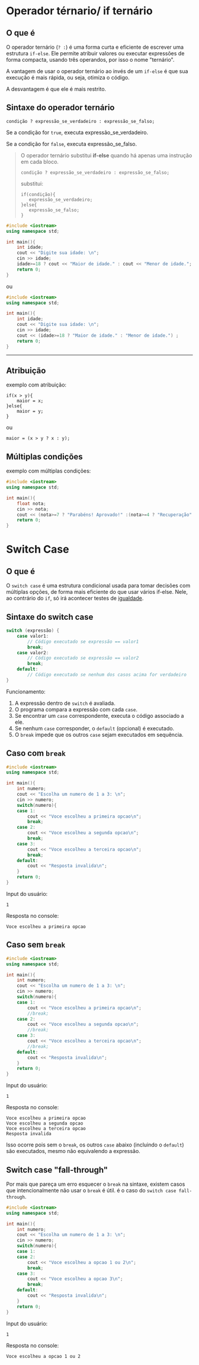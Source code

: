 # Operador térnario/ if ternário
## O que é
O operador ternário (`? :`) é uma forma curta e eficiente de escrever uma estrutura `if-else`. Ele permite atribuir valores ou executar expressões de forma compacta, usando três operandos, por isso o nome "ternário".

A vantagem de usar o operador ternário ao invés de um `if-else` é que sua execução é mais rápida, ou seja, otimiza o código.

A desvantagem é que ele é mais restrito.
## Sintaxe do operador ternário
```
condição ? expressão_se_verdadeiro : expressão_se_falso;
```
Se a condição for `true`, executa expressão_se_verdadeiro.

Se a condição for `false`, executa expressão_se_falso.

>O operador ternário substitui **if-else** quando há apenas uma instrução em cada bloco.
>```
>condição ? expressão_se_verdadeiro : expressão_se_falso;
>```
>substitui:
>```
>if(condição){
>    expressão_se_verdadeiro;
>}else{
>    expressão_se_falso;
>}
>```
```cpp
#include <iostream>
using namespace std;

int main(){
    int idade;
    cout << "Digite sua idade: \n";
    cin >> idade;
    idade>=18 ? cout << "Maior de idade." : cout << "Menor de idade.";
    return 0;
}
```
ou
```cpp
#include <iostream>
using namespace std;

int main(){
    int idade;
    cout << "Digite sua idade: \n";
    cin >> idade;
    cout << (idade>=18 ? "Maior de idade." : "Menor de idade.") ;
    return 0;
}
```
---
## Atribuição
exemplo com atribuição:
```
if(x > y){
    maior = x;
}else{
    maior = y;
}
```
ou
```
maior = (x > y ? x : y);
```
## Múltiplas condições
exemplo com múltiplas condições:
```cpp
#include <iostream>
using namespace std;

int main(){
    float nota;
    cin >> nota;
    cout << (nota>=7 ? "Parabéns! Aprovado!" :(nota>=4 ? "Recuperação" : "Reprovado"));
    return 0;
}
```
# Switch Case
## O que é
O `switch case` é uma estrutura condicional usada para tomar decisões com múltiplas opções, de forma mais eficiente do que usar vários if-else. Nele, ao contrário do `if`, só irá acontecer testes de <ins>igualdade</ins>.
## Sintaxe do switch case
```cpp
switch (expressão) {
    case valor1:
        // Código executado se expressão == valor1
        break;
    case valor2:
        // Código executado se expressão == valor2
        break;
    default:
        // Código executado se nenhum dos casos acima for verdadeiro
}
```
Funcionamento:
1. A expressão dentro de `switch` é avaliada.
2. O programa compara a expressão com cada `case`.
3. Se encontrar um `case` correspondente, executa o código associado a ele.
4. Se nenhum `case` corresponder, o `default` (opcional) é executado.
5. O `break` impede que os outros `case` sejam executados em sequência.

## Caso com `break`
```cpp
#include <iostream>
using namespace std;

int main(){
    int numero;
    cout << "Escolha um numero de 1 a 3: \n";
    cin >> numero;
    switch(numero){
    case 1:
        cout << "Voce escolheu a primeira opcao\n";
        break;
    case 2:
        cout << "Voce escolheu a segunda opcao\n";
        break;
    case 3:
        cout << "Voce escolheu a terceira opcao\n";
        break;
    default:
        cout << "Resposta invalida\n";
    }
    return 0;
}
```
Input do usuário:
```
1
```
Resposta no console:
```
Voce escolheu a primeira opcao
```
## Caso sem `break`
```cpp
#include <iostream>
using namespace std;

int main(){
    int numero;
    cout << "Escolha um numero de 1 a 3: \n";
    cin >> numero;
    switch(numero){
    case 1:
        cout << "Voce escolheu a primeira opcao\n";
        //break;
    case 2:
        cout << "Voce escolheu a segunda opcao\n";
        //break;
    case 3:
        cout << "Voce escolheu a terceira opcao\n";
        //break;
    default:
        cout << "Resposta invalida\n";
    }
    return 0;
}
```
Input do usuário:
```
1
```
Resposta no console:
```
Voce escolheu a primeira opcao
Voce escolheu a segunda opcao
Voce escolheu a terceira opcao
Resposta invalida
```
Isso ocorre pois sem o `break`, os outros `case` abaixo (incluindo o `default`) são executados, mesmo não equivalendo a expressão.
## Switch case "fall-through"
Por mais que pareça um erro esquecer o `break` na sintaxe, existem casos que intencionalmente não usar o `break` é útil. é o caso do `switch case fall-through`.
```cpp
#include <iostream>
using namespace std;

int main(){
    int numero;
    cout << "Escolha um numero de 1 a 3: \n";
    cin >> numero;
    switch(numero){
    case 1:
    case 2:
        cout << "Voce escolheu a opcao 1 ou 2\n";
        break;
    case 3:
        cout << "Voce escolheu a opcao 3\n";
        break;
    default:
        cout << "Resposta invalida\n";
    }
    return 0;
}
```
Input do usuário:
```
1
```
Resposta no console:
```
Voce escolheu a opcao 1 ou 2
```
